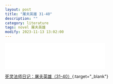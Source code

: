 ```yaml
---
layout: post
title: "屠夫英雄 31-40"
description: ""
category: literature
tags: novel 屠夫英雄
modify: 2023-11-13 13:02:00
---
```


<iframe frameborder="no" border="0" marginwidth="0" marginheight="0" width=330 height=86 src="//music.163.com/outchain/player?type=2&id=1815725297&auto=1&height=66"></iframe>


[死灵法师日记：屠夫英雄（31-40）](https://kdocs.cn/l/cvG4LDCfI6gS){:target="_blank"}